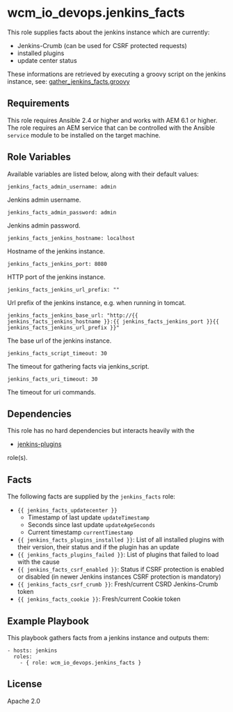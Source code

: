 # wcm_io_devops.jenkins_facts

This role supplies facts about the jenkins instance which are currently:

* Jenkins-Crumb (can be used for CSRF protected requests)
* installed plugins
* update center status

These informations are retrieved by executing a groovy script on the
jenkins instance, see:
[gather_jenkins_facts.groovy](scripts/groovy/gather_jenkins_facts.groovy)

## Requirements

This role requires Ansible 2.4 or higher and works with AEM 6.1 or higher. The role requires an AEM service that can be controlled with the Ansible `service` module to be installed on the target machine.

## Role Variables

Available variables are listed below, along with their default values:

    jenkins_facts_admin_username: admin

Jenkins admin username.

    jenkins_facts_admin_password: admin

Jenkins admin password.

    jenkins_facts_jenkins_hostname: localhost

Hostname of the jenkins instance.

    jenkins_facts_jenkins_port: 8080

HTTP port of the jenkins instance.

    jenkins_facts_jenkins_url_prefix: ""

Url prefix of the jenkins instance, e.g. when running in tomcat.

    jenkins_facts_jenkins_base_url: "http://{{ jenkins_facts_jenkins_hostname }}:{{ jenkins_facts_jenkins_port }}{{ jenkins_facts_jenkins_url_prefix }}"

The base url of the jenkins instance.

    jenkins_facts_script_timeout: 30

The timeout for gathering facts via jenkins_script.

    jenkins_facts_uri_timeout: 30

The timeout for uri commands.

## Dependencies

This role has no hard dependencies but interacts heavily with the

* [jenkins-plugins](https://github.com/wcm-io-devops/ansible-jenkins-plugins.git)

role(s).

## Facts

The following facts are supplied by the `jenkins_facts` role:

* `{{ jenkins_facts_updatecenter }}`
  * Timestamp of last update `updateTimestamp`
  * Seconds since last update `updateAgeSeconds`
  * Current timestamp `currentTimestamp`
* `{{ jenkins_facts_plugins_installed }}`: List of all installed plugins
  with their version, their status and if the plugin has an update
* `{{ jenkins_facts_plugins_failed }}`: List of plugins that failed to
  load with the cause
* `{{ jenkins_facts_csrf_enabled }}`: Status if CSRF protection is
  enabled or disabled (in newer Jenkins instances CSRF protection is mandatory)
* `{{ jenkins_facts_csrf_crumb }}`: Fresh/current CSRD Jenkins-Crumb token
* `{{ jenkins_facts_cookie }}`: Fresh/current Cookie token

## Example Playbook

This playbook gathers facts from a jenkins instance and outputs them:

    - hosts: jenkins
      roles:
        - { role: wcm_io_devops.jenkins_facts }

## License

Apache 2.0
